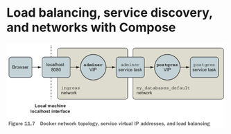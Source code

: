 
# Load balancing, service discovery, and networks with Compose

![](image/docker-network-topology.png)
